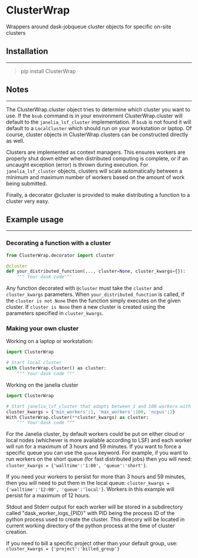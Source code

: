 # ClusterWrap
Wrappers around dask-jobqueue cluster objects for specific on-site clusters

## Installation
---
> pip install ClusterWrap

## Notes
---
The ClusterWrap.cluster object tries to determine which cluster you want to use. If the `bsub` command is in your environment ClusterWrap.cluster will default to the `janelia_lsf_cluster` implementation. If `bsub` is not found it will default to a `LocalCluster` which should run on your workstation or laptop. Of course, cluster objects in ClusterWrap.clusters can be constructed directly as well.

Clusters are implemented as context managers. This ensures workers are properly shut down either when distributed computing is complete, or if an uncaught exception (error) is thrown during execution. For `janelia_lsf_cluster` objects, clusters will scale automatically between a minimum and maximum number of workers based on the amount of work being submitted.

Finally, a decorator @cluster is provided to make distributing a function to a cluster very easy.

## Example usage
---
### Decorating a function with a cluster
```python
from ClusterWrap.decorator import cluster

@cluster
def your_distributed_function(..., cluster=None, cluster_kwargs={}):
    """ Your dask code"""
```
Any function decorated with `@cluster` must take the `cluster` and `cluster_kwargs` parameters. When `your_distributed_function` is called, if the `cluster is not None` then the function simply executes on the given cluster. If `cluster is None` then a new cluster is created using the parameters specified in `cluster_kwargs`.

### Making your own cluster
Working on a laptop or workstation:
```python
import ClusterWrap

# Start local cluster
with ClusterWrap.cluster() as cluster:
    """ Your dask code """
```

Working on the janelia cluster
```python
import ClusterWrap

# Start janelia_lsf_cluster that adapts between 1 and 100 workers with 2 cores per worker
cluster_kwargs = {'min_workers':1, 'max_workers':100, 'ncpus':2}
With ClusterWrap.cluster(**cluster_kwargs) as cluster:
    """ Your dask code """
```

For the Janelia cluster, by default workers could be put on either cloud or local nodes (whichever is more available according to LSF) and each worker will run for a maximum of 3 hours and 59 minutes. If you want to force a specific queue you can use the `queue` keyword. For example, if you want to run workers on the short queue (for fast distributed jobs) then you will need: `cluster_kwargs = {'walltime':'1:00', 'queue':'short'}`.

If you need your workers to persist for more than 3 hours and 59 minutes, then you will need to put them in the local queue: `cluster_kwargs = {'walltime':'12:00', 'queue':'local'}`. Workers in this example will persist for a maximum of 12 hours.

Stdout and Stderr output for each worker will be stored in a subdirectory called "dask_worker_logs_{PID}" with PID being the process ID of the python process used to create the cluster. This direcory will be located in current working directory of the python process at the time of cluster creation.

If you need to bill a specific project other than your default group, use: `cluster_kwargs = {'project':'billed_group'}`

